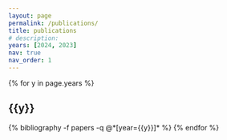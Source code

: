 ```yaml
---
layout: page
permalink: /publications/
title: publications
# description: 
years: [2024, 2023]
nav: true
nav_order: 1
---
```

<!-- _pages/publications.md -->
<div class="publications">

<!-- {% bibliography -f {{ site.scholar.bibliography }} %} -->
{% for y in page.years %}
  <h2 class="year">{{y}}</h2>
  {% bibliography -f papers -q @*[year={{y}}]* %}
{% endfor %}

</div>

